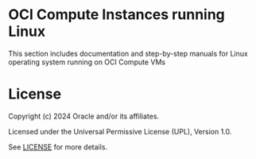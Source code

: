 # OCI Compute Instances running Linux


This section includes documentation and step-by-step manuals for Linux operating system running on OCI Compute VMs

# License

Copyright (c) 2024 Oracle and/or its affiliates.

Licensed under the Universal Permissive License (UPL), Version 1.0.

See [LICENSE](https://github.com/oracle-devrel/technology-engineering/blob/main/LICENSE) for more details.